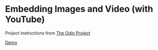 # Embedding Images and Video (with YouTube) #
Project instructions from [The Odin Project](http://www.theodinproject.com/html5-and-css3/embedding-images-and-video)

[Demo](https://cdn.rawgit.com/laniywh/the-odin-project/master/html5-css3/embed-youtube-video/index.html)
